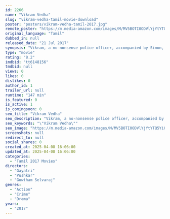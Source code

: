 ```yaml
---
id: 2266
name: "Vikram Vedha"
slug: "vikram-vedha-tamil-movie-download"
poster: "posters/vikram-vedha-tamil-2017.jpg"
remote_poster: "https://m.media-amazon.com/images/M/MV5BOTI0ODVlYjYtYTQ5Yi00OTlmLWI5NjEtYjM5ZWEyMDQ5ZjA5XkEyXkFqcGc@._V1_SX300.jpg"
original_language: "Tamil"
dubbed_in: null
released_date: "21 Jul 2017"
synopsis: "Vikram, a no-nonsense police officer, accompanied by Simon, his partner, is on the hunt to capture Vedha, a smuggler and a murderer. Vedha tries to change Vikram's life, which leads to a conflict."
type: "movie"
rating: "8.2"
imdbid: "tt6148156"
tmdbid: null
views: 0
likes: 0
dislikes: 0
author_id: 1
trailer_url: null
runtime: "147 min"
is_featured: 0
is_active: 1
is_comingsoon: 0
seo_title: "Vikram Vedha"
seo_description: "Vikram, a no-nonsense police officer, accompanied by Simon, his partner, is on the hunt to capture Vedha, a smuggler and a murderer. Vedha tries to change Vikram's life, which leads to a conflict."
seo_keywords: "\"Vikram Vedha\""
seo_image: "https://m.media-amazon.com/images/M/MV5BOTI0ODVlYjYtYTQ5Yi00OTlmLWI5NjEtYjM5ZWEyMDQ5ZjA5XkEyXkFqcGc@._V1_SX300.jpg"
screenshots: null
redirect_to: null
social_shares: 0
created_at: 2025-04-08 16:06:00
updated_at: 2025-04-08 16:06:00
categories:
  - "Tamil 2017 Movies"
directors:
  - "Gayatri"
  - "Pushkar"
  - "Gowtham Selvaraj"
genres:
  - "Action"
  - "Crime"
  - "Drama"
years:
  - "2017"
---
```


